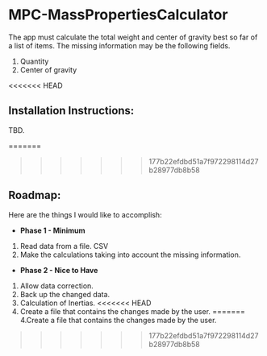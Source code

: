 # MPC-MassPropertiesCalculator
The app must calculate the total weight and center of gravity best so far of a list of items.
The missing information may be the following fields.
 1. Quantity
 2. Center of gravity

<<<<<<< HEAD
  ## Installation Instructions:  
  TBD.

=======
>>>>>>> 177b22efdbd51a7f972298114d27b28977db8b58
  ## Roadmap:
  Here are the things I would like to accomplish:
 *  **Phase 1 - Minimum**
  1. Read data from a file. CSV
  2. Make the calculations taking into account the missing information.

 * **Phase 2 - Nice to Have**
  1. Allow data correction.
  2. Back up the changed data.
  3. Calculation of Inertias.
<<<<<<< HEAD
  4. Create a file that contains the changes made by the user.
=======
  4.Create a file that contains the changes made by the user.
>>>>>>> 177b22efdbd51a7f972298114d27b28977db8b58
